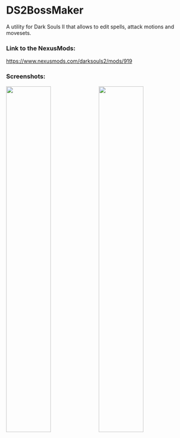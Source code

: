 # DS2BossMaker
A utility for Dark Souls II that allows to edit spells, attack motions and movesets.

### Link to the NexusMods:
https://www.nexusmods.com/darksouls2/mods/919

### Screenshots:
<img src="https://user-images.githubusercontent.com/53357476/95310787-7c178e80-0895-11eb-8935-05977af73ff5.png" width="49%"> <img src="https://user-images.githubusercontent.com/53357476/95310796-7de15200-0895-11eb-80f0-f605786b79e5.png" width="49%">
